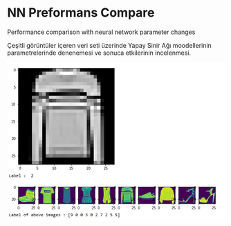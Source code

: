 # NN Preformans Compare
Performance comparison with neural network parameter changes

Çeşitli görüntüler içeren veri seti üzerinde Yapay Sinir Ağı moodellerinin parametrelerinde denenemesi ve sonuca etkilerinin incelenmesi.

![ ](ScreenImgNN.png)
